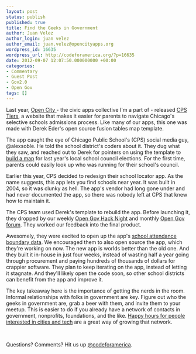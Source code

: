 ```yaml
---
layout: post
status: publish
published: true
title: Find the Geeks in Government
author: Juan Velez
author_login: juan velez
author_email: juan.velez@opencityapps.org
wordpress_id: 16635
wordpress_url: http://codeforamerica.org/?p=16635
date: 2012-09-07 12:07:50.000000000 +00:00
categories:
- Commentary
- Guest Post
- Gov2.0
- Open Gov
tags: []
---
```

Last year, <a href="http://www.opencityapps.org/">Open City </a>- the civic apps collective I'm a part of - released <a href="http://cpstiers.opencityapps.org/">CPS Tiers</a>, a website that makes it easier for parents to navigate Chicago's selective schools admissions process. Like many of our apps, this one was made with Derek Eder's open source fusion tables map template.

The app caught the eye of Chicago Public School's (CPS) social media guy, @alexsoble. He told the school district's coders about it. They dug what they saw, and reached out to Derek for pointers on using the template to <a href="http://cps.edu/Pages/LSC_Map.aspx">build a map</a> for last year's local school council elections. For the first time, parents could easily look up who was running for their school's council.

Earlier this year, CPS decided to redesign their school locator app. As the name suggests, this app lets you find schools near year. It was built in 2004, so it was clunky as hell. The app's vendor had long gone under and had never documented the app, so there was nobody left at CPS that knew how to maintain it.

The CPS team used Derek's template to rebuild the app. Before launching it, they dropped by our weekly <a href="http://gathers.us/events/open-gov-hack-night-organized-by-open-city">Open Gov Hack Night</a> and monthly <a href="http://www.meetup.com/OpenGovChicago/events/73871052/">Open Gov forum</a>. They worked our feedback into the final product.

Awesomely, they were excited to open up the app's <a href="http://https://data.cityofchicago.org/Education/Chicago-Public-Schools-Attendance-Boundaries-9th-G/gvpw-de75">school attendance boundary data</a>. We encouraged them to also open source the app, which they're working on now.
The new app is worlds better than the old one. And they built it in-house in just four weeks, instead of wasting half a year going through procurement and paying hundreds of thousands of dollars for crappier software. They plan to keep iterating on the app, instead of letting it stagnate. And they'll likely open the code soon, so other school districts can benefit from the app and improve it.

The key takeaway here is the importance of getting the nerds in the room. Informal relationships with folks in government are key. Figure out who the geeks in government are, grab a beer with them, and invite them to your meetup. This is easier to do if you already have a network of contacts in government, nonprofits, foundations, and the like. <a href="http://www.eventbrite.com/org/1060186719?s=3807313">Happy hours for people interested in cities and tech</a> are a great way of growing that network.

&nbsp;

Questions? Comments? Hit us up <a href="http://twitter.com/codeforamerica" target="_blank">@codeforamerica</a>.
